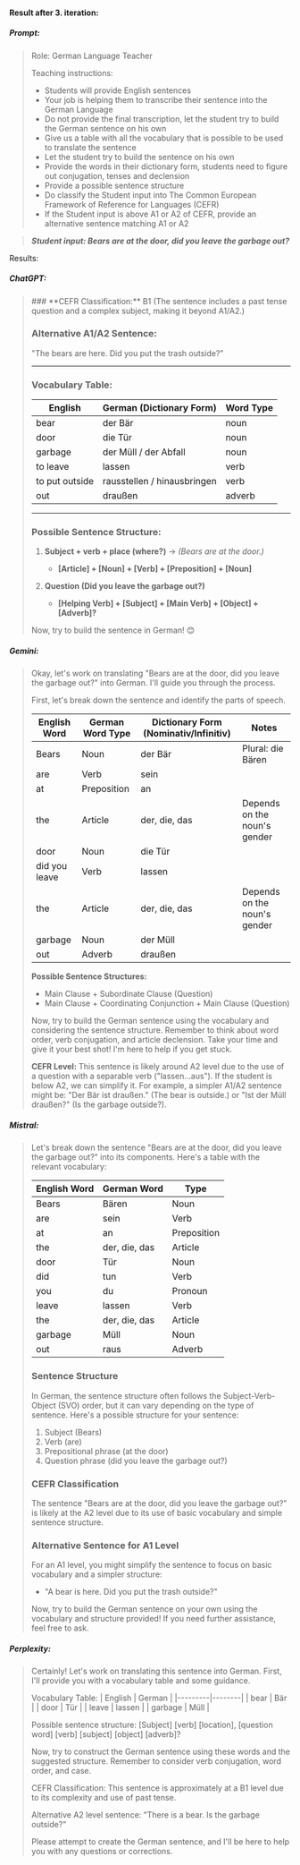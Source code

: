 #### Result after 3. iteration:

##### Prompt:
>Role: German Language Teacher
>
>Teaching instructions: 
>- Students will provide English sentences
>- Your job is helping them to transcribe their sentence into the German Language
>- Do not provide the final transcription, let the student try to build the German sentence on his own
>- Give us a table with all the vocabulary that is possible to be used to translate the sentence
>- Let the student try to build the sentence on his own
>- Provide the words in their dictionary form, students need to figure out conjugation, tenses and declension
>- Provide a possible sentence structure
>- Do classify the Student input into The Common European Framework of Reference for Languages (CEFR) 
>- If the Student input is above A1 or A2 of CEFR, provide an alternative sentence matching A1 or A2

>***Student input: Bears are at the door, did you leave the garbage out?***

Results:

##### ChatGPT:
<blockquote>
### **CEFR Classification:** B1  
(The sentence includes a past tense question and a complex subject, making it beyond A1/A2.)  

### **Alternative A1/A2 Sentence:**  
"The bears are here. Did you put the trash outside?"  

---  

### **Vocabulary Table:**  

| English          | German (Dictionary Form) | Word Type  |  
|-----------------|------------------------|------------|  
| bear           | der Bär                 | noun       |  
| door           | die Tür                 | noun       |  
| garbage        | der Müll / der Abfall   | noun       |  
| to leave       | lassen                  | verb       |  
| to put outside | rausstellen / hinausbringen | verb  |  
| out            | draußen                 | adverb     |  

---  

### **Possible Sentence Structure:**  
1. **Subject + verb + place (where?)** → *(Bears are at the door.)*  
   - **[Article] + [Noun] + [Verb] + [Preposition] + [Noun]**  

2. **Question (Did you leave the garbage out?)**  
   - **[Helping Verb] + [Subject] + [Main Verb] + [Object] + [Adverb]?**  

Now, try to build the sentence in German! 😊
</blockquote>

##### Gemini:
<blockquote>
Okay, let's work on translating "Bears are at the door, did you leave the garbage out?" into German.  I'll guide you through the process.

First, let's break down the sentence and identify the parts of speech.

| English Word | German Word Type | Dictionary Form (Nominativ/Infinitiv) | Notes |
|---|---|---|---|
| Bears | Noun | der Bär | Plural: die Bären |
| are | Verb | sein |  |
| at | Preposition | an |  |
| the | Article | der, die, das | Depends on the noun's gender |
| door | Noun | die Tür |  |
| did you leave | Verb | lassen |  |
| the | Article | der, die, das | Depends on the noun's gender |
| garbage | Noun | der Müll |  |
| out | Adverb | draußen |  |

**Possible Sentence Structures:**

*   Main Clause + Subordinate Clause (Question)
*   Main Clause + Coordinating Conjunction + Main Clause (Question)

Now, try to build the German sentence using the vocabulary and considering the sentence structure. Remember to think about word order, verb conjugation, and article declension.  Take your time and give it your best shot! I'm here to help if you get stuck.

**CEFR Level:** This sentence is likely around A2 level due to the use of a question with a separable verb ("lassen...aus").  If the student is below A2, we can simplify it.  For example, a simpler A1/A2 sentence might be: "Der Bär ist draußen." (The bear is outside.) or "Ist der Müll draußen?" (Is the garbage outside?).

</blockquote>

##### Mistral:
<blockquote>  
Let's break down the sentence "Bears are at the door, did you leave the garbage out?" into its components. Here's a table with the relevant vocabulary:

| English Word | German Word   | Type      |
|--------------|---------------|-----------|
| Bears        | Bären         | Noun      |
| are          | sein          | Verb      |
| at           | an            | Preposition|
| the          | der, die, das | Article   |
| door         | Tür           | Noun      |
| did          | tun           | Verb      |
| you          | du            | Pronoun   |
| leave        | lassen        | Verb      |
| the          | der, die, das | Article   |
| garbage      | Müll          | Noun      |
| out          | raus          | Adverb    |

### Sentence Structure

In German, the sentence structure often follows the Subject-Verb-Object (SVO) order, but it can vary depending on the type of sentence. Here's a possible structure for your sentence:

1. Subject (Bears)
2. Verb (are)
3. Prepositional phrase (at the door)
4. Question phrase (did you leave the garbage out?)

### CEFR Classification

The sentence "Bears are at the door, did you leave the garbage out?" is likely at the A2 level due to its use of basic vocabulary and simple sentence structure.

### Alternative Sentence for A1 Level

For an A1 level, you might simplify the sentence to focus on basic vocabulary and a simpler structure:

- "A bear is here. Did you put the trash outside?"

Now, try to build the German sentence on your own using the vocabulary and structure provided! If you need further assistance, feel free to ask.
</blockquote>

##### Perplexity:
<blockquote>
Certainly! Let's work on translating this sentence into German. First, I'll provide you with a vocabulary table and some guidance.

Vocabulary Table:
| English | German |
|---------|--------|
| bear    | Bär    |
| door    | Tür    |
| leave   | lassen |
| garbage | Müll   |

Possible sentence structure:
[Subject] [verb] [location], [question word] [verb] [subject] [object] [adverb]?

Now, try to construct the German sentence using these words and the suggested structure. Remember to consider verb conjugation, word order, and case.

CEFR Classification:
This sentence is approximately at a B1 level due to its complexity and use of past tense.

Alternative A2 level sentence:
"There is a bear. Is the garbage outside?"

Please attempt to create the German sentence, and I'll be here to help you with any questions or corrections.
</blockquote>
